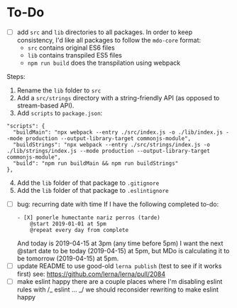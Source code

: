 # To-Do

- [ ] add `src` and `lib` directories to all packages.
      In order to keep consistency, I'd like all packages to follow the `mdo-core` format:
  - `src` contains original ES6 files
  - `lib` contains transpiled ES5 files
  - `npm run build` does the transpilation using webpack

Steps:

1. Rename the `lib` folder to `src`
2. Add a `src/strings` directory with a string-friendly API (as opposed to stream-based API).
3. Add `scripts` to `package.json`:

```
"scripts": {
  "buildMain": "npx webpack --entry ./src/index.js -o ./lib/index.js --mode production --output-library-target commonjs-module",
  "buildStrings": "npx webpack --entry ./src/strings/index.js -o ./lib/strings/index.js --mode production --output-library-target commonjs-module",
  "build": "npm run buildMain && npm run buildStrings"
},
```

4. Add the `lib` folder of that package to `.gitignore`
5. Add the `lib` folder of that package to `.eslintignore`

- [ ] bug: recurring date with time
      If I have the following completed to-do:
  ```
  - [X] ponerle humectante nariz perros (tarde)
      @start 2019-01-01 at 5pm
      @repeat every day from complete
  ```
  And today is 2019-04-15 at 3pm (any time before 5pm)
  I want the next @start date to be today (2019-04-15) at 5pm, but MDo is
  calculating it to be tomorrow (2019-04-15) at 5pm.
- [ ] update README to use good-old `lerna publish` (test to see if it works first)
      see: https://github.com/lerna/lerna/pull/2084
- [ ] make eslint happy
      there are a couple places where I'm disabling eslint rules with /_ eslint ... _/
      we should reconsider rewriting to make eslint happy

